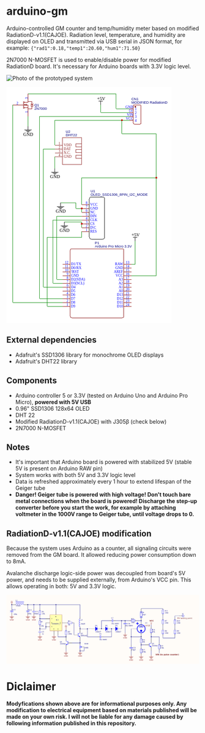 # arduino-gm
Arduino-controlled GM counter and temp/humidity meter based on modified RadiationD-v1.1(CAJOE). Radiation level, temperature, and humidity are displayed on OLED and transmitted via USB serial in JSON format, for example: `{"rad1":0.18,"temp1":20.60,"hum1":71.50}`

2N7000 N-MOSFET is used to enable/disable power for modified RadiationD board. It's necessary for Arduino boards with 3.3V logic level.

![Photo of the prototyped system](https://github.com/malipek/arduino-gm/blob/master/media/gm-counter.png?raw=true)

![Schematic of system connections](https://github.com/malipek/arduino-gm/blob/master/media/Schematic_GM_connection_2022-10-09.png?raw=true)

## External dependencies

* Adafruit's SSD1306 library for monochrome 
OLED displays
* Adafruit's DHT22 library


## Components

* Arduino controller 5 or 3.3V (tested on Arduino Uno and Arduino Pro Micro), **powered with 5V USB**
* 0.96" SSD1306 128x64 OLED
* DHT 22
* Modified RadiationD-v1.1(CAJOE) with J305β (check below)
* 2N7000 N-MOSFET

## Notes

* It's important that Arduino board is powered with stabilized 5V (stable 5V is present on Arduino RAW pin)
* System works with both 5V and 3.3V logic level
* Data is refreshed approximately every 1 hour to extend lifespan of the Geiger tube
* **Danger! Geiger tube is powered with high voltage! Don't touch bare metal connections when the board is powered! Discharge the step-up converter before you start the work, for example by attaching voltmeter in the 1000V range to Geiger tube, until voltage drops to 0.**

## RadiationD-v1.1(CAJOE) modification
Because the system uses Arduino as a counter, all signaling circuits were removed from the GM board. It allowed reducing power consumption down to 8mA.

Avalanche discharge logic-side power was decoupled from board's 5V power, and needs to be supplied externally, from Arduino's VCC pin. This allows operating in both: 5V and 3.3V logic.

![Schema of modified RadiationD circut](https://github.com/malipek/arduino-gm/blob/master/media/modified_GM_counter.png?raw=true)

# Diclaimer
**Modyfications shown above are for informational purposes only. Any modification to electrical equipment based on materials published will be made on your own risk. I will not be liable for any damage caused by following information published in this repository.**
